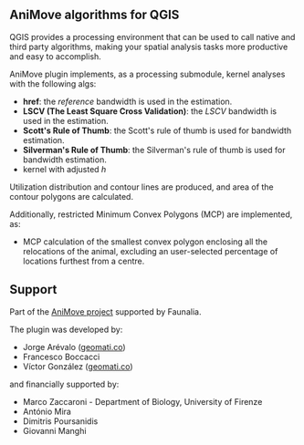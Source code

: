 AniMove algorithms for QGIS
---------------------------

QGIS provides a processing environment that can be used to call native and third party algorithms,
making your spatial analysis tasks more productive and easy to accomplish.

AniMove plugin implements, as a processing submodule, kernel analyses with the following
algs:

* **href**: the *reference* bandwidth is used in the estimation.
* **LSCV (The Least Square Cross Validation)**: the *LSCV* bandwidth is used in the estimation.
* **Scott's Rule of Thumb**: the Scott's rule of thumb is used for bandwidth estimation.
* **Silverman's Rule of Thumb**: the Silverman's rule of thumb is used for bandwidth estimation.
* kernel with adjusted *h*

Utilization distribution and contour lines are produced, and area of the contour
polygons are calculated.

Additionally, restricted Minimum Convex Polygons (MCP) are implemented, as:

* MCP calculation of the smallest convex polygon enclosing all the relocations of the
animal, excluding an user-selected percentage of locations furthest from a centre.



Support
-------

Part of the [AniMove project](http://www.faunalia.it/animove) supported by Faunalia.

The plugin was developed by:

* Jorge Arévalo ([geomati.co](http://geomati.co))
* Francesco Boccacci 
* Víctor González ([geomati.co](http://geomati.co))

and financially supported by:

* Marco Zaccaroni - Department of Biology, University of Firenze
* António Mira
* Dimitris Poursanidis
* Giovanni Manghi
